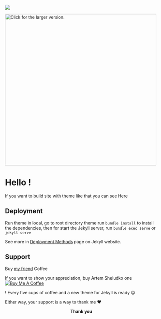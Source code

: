 
![]('https://drive.google.com/open?id=1rL1ddIRVRb_BU2NAPaLb8fY1xJb7c8Hj/view?usp=sharing')

<a href="https://drive.google.com/open?id=1rL1ddIRVRb_BU2NAPaLb8fY1xJb7c8Hj/view?usp=sharing"><img src="https://drive.google.com/open?id=1rL1ddIRVRb_BU2NAPaLb8fY1xJb7c8Hj/view?usp=sharing" style="width: 500px; max-width: 100%; height: auto" title="Click for the larger version." /></a>

<h1>Hello !</h1>

If you want to build site with theme like that you can see [Here](https://flexton.netlify.com/)

<h2>Deployment</h2>

Run theme in local, go to root directory theme run `bundle install` to install the dependencies, then for start the Jekyll server, run `bundle exec serve` or `jekyll serve`

See more in [Deployment Methods](https://jekyllrb.com/docs/deployment-methods/) page on Jekyll website.


 <h2>Support</h2>

Buy   [my friend](https://www.buymeacoffee.com/artemsheludko/) Coffee

<p>If you want to show your appreciation, buy  Artem Sheludko one
<a  href="https://www.buymeacoffee.com/artemsheludko"  target="_blank"><img  src="https://www.buymeacoffee.com/assets/img/custom_images/orange_img.png"  alt="Buy Me A Coffee"  style="height: auto !important;width: auto !important;"  ></a>

! Every five cups of coffee and a new theme for Jekyll is ready 😋</p>

<p>Either way, your support is a way to thank me ❤️</p>

<p  align="center"><b>Thank you</b></p>
